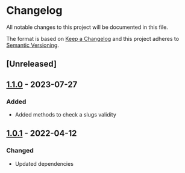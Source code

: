 # Changelog

All notable changes to this project will be documented in this file.

The format is based on [Keep a Changelog](https://keepachangelog.com/en/1.0.0/) and this project adheres to [Semantic Versioning](https://semver.org/spec/v2.0.0.html).

## [Unreleased]

## [1.1.0](https://github.com/dbmdz/digitalcollections-commons/releases/tag/dc-commons-web-1.1.0) - 2023-07-27

### Added

- Added methods to check a slugs validity

## [1.0.1](https://github.com/dbmdz/digitalcollections-commons/releases/tag/dc-commons-web-1.0.1) - 2022-04-12

### Changed

- Updated dependencies
